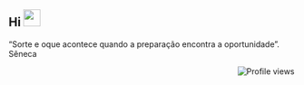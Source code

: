 ## Hi <img src="https://raw.githubusercontent.com/kaueMarques/kaueMarques/master/hi.gif" height="30px">


“Sorte e oque acontece quando a preparação encontra a oportunidade”. Sêneca


<p align="right"> <img src="https://komarev.com/ghpvc/?username=BrunoSFreschi&color=red" alt="Profile views" /> </p>
